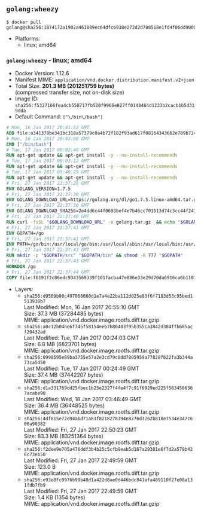 ## `golang:wheezy`

```console
$ docker pull golang@sha256:1874172a1902a461889ec64dfc6938e272d2d788518e1fd4f06dd9000e23cf68
```

-	Platforms:
	-	linux; amd64

### `golang:wheezy` - linux; amd64

-	Docker Version: 1.12.6
-	Manifest MIME: `application/vnd.docker.distribution.manifest.v2+json`
-	Total Size: **201.3 MB (201251759 bytes)**  
	(compressed transfer size, not on-disk size)
-	Image ID: `sha256:f5327166fea4cb558717fb520f9966e827ff0148464d1233b2cacb1b5d319dda`
-	Default Command: `["\/bin\/bash"]`

```dockerfile
# Mon, 16 Jan 2017 20:41:52 GMT
ADD file:a341378be341bc318a57379c0a4b72f182f93ad617f08164343662e789b7244b in / 
# Mon, 16 Jan 2017 20:42:00 GMT
CMD ["/bin/bash"]
# Tue, 17 Jan 2017 00:02:40 GMT
RUN apt-get update && apt-get install -y --no-install-recommends 		ca-certificates 		curl 		wget 	&& rm -rf /var/lib/apt/lists/*
# Tue, 17 Jan 2017 00:03:12 GMT
RUN apt-get update && apt-get install -y --no-install-recommends 		bzr 		git 		mercurial 		openssh-client 		subversion 				procps 	&& rm -rf /var/lib/apt/lists/*
# Tue, 17 Jan 2017 00:40:29 GMT
RUN apt-get update && apt-get install -y --no-install-recommends 		g++ 		gcc 		libc6-dev 		make 		pkg-config 	&& rm -rf /var/lib/apt/lists/*
# Fri, 27 Jan 2017 22:37:29 GMT
ENV GOLANG_VERSION=1.7.5
# Fri, 27 Jan 2017 22:37:30 GMT
ENV GOLANG_DOWNLOAD_URL=https://golang.org/dl/go1.7.5.linux-amd64.tar.gz
# Fri, 27 Jan 2017 22:37:30 GMT
ENV GOLANG_DOWNLOAD_SHA256=2e4dd6c44f0693bef4e7b46cc701513d74c3cc44f2419bf519d7868b12931ac3
# Fri, 27 Jan 2017 22:37:40 GMT
RUN curl -fsSL "$GOLANG_DOWNLOAD_URL" -o golang.tar.gz 	&& echo "$GOLANG_DOWNLOAD_SHA256  golang.tar.gz" | sha256sum -c - 	&& tar -C /usr/local -xzf golang.tar.gz 	&& rm golang.tar.gz
# Fri, 27 Jan 2017 22:37:41 GMT
ENV GOPATH=/go
# Fri, 27 Jan 2017 22:37:41 GMT
ENV PATH=/go/bin:/usr/local/go/bin:/usr/local/sbin:/usr/local/bin:/usr/sbin:/usr/bin:/sbin:/bin
# Fri, 27 Jan 2017 22:37:43 GMT
RUN mkdir -p "$GOPATH/src" "$GOPATH/bin" && chmod -R 777 "$GOPATH"
# Fri, 27 Jan 2017 22:37:43 GMT
WORKDIR /go
# Fri, 27 Jan 2017 22:37:44 GMT
COPY file:f6191f2c86edc9343569339f101facba47e886e33e29d70da6916ca6b1101a53 in /usr/local/bin/ 
```

-	Layers:
	-	`sha256:d9509b80c497066660d1e7a4e22ba112d025e83f6f7183d53c95bed1513938b7`  
		Last Modified: Mon, 16 Jan 2017 20:55:10 GMT  
		Size: 37.3 MB (37284485 bytes)  
		MIME: application/vnd.docker.image.rootfs.diff.tar.gzip
	-	`sha256:a0c12b04be6f745f58154eeb7b80403f95b355ca3842d384ffb685acf20432ad`  
		Last Modified: Tue, 17 Jan 2017 00:24:03 GMT  
		Size: 6.8 MB (6823701 bytes)  
		MIME: application/vnd.docker.image.rootfs.diff.tar.gzip
	-	`sha256:0998595e89ba3755e57a2e3cd79c8dd7805959a77828f622fa3b344a73ca5d50`  
		Last Modified: Tue, 17 Jan 2017 00:24:49 GMT  
		Size: 37.4 MB (37442207 bytes)  
		MIME: application/vnd.docker.image.rootfs.diff.tar.gzip
	-	`sha256:d1a331769dd25fbec1b25e2327f4fe4f7c91f6929ed225f5634566367acabe90`  
		Last Modified: Wed, 18 Jan 2017 03:46:49 GMT  
		Size: 36.4 MB (36448525 bytes)  
		MIME: application/vnd.docker.image.rootfs.diff.tar.gzip
	-	`sha256:4df815e72d94a6d71a83f8218278394e8776d3262b818e7534e347c606a90382`  
		Last Modified: Fri, 27 Jan 2017 22:50:23 GMT  
		Size: 83.3 MB (83251364 bytes)  
		MIME: application/vnd.docker.image.rootfs.diff.tar.gzip
	-	`sha256:f2dee9e705a476ddf3b4b25c5cfb9eab5d167a29301e6f7d2a579b426c73eb50`  
		Last Modified: Fri, 27 Jan 2017 22:49:59 GMT  
		Size: 123.0 B  
		MIME: application/vnd.docker.image.rootfs.diff.tar.gzip
	-	`sha256:e93e8fc0976b99b48d1a422d8ae0d446bdc841afa489110f27e08a131fdb7fb9`  
		Last Modified: Fri, 27 Jan 2017 22:49:59 GMT  
		Size: 1.4 KB (1354 bytes)  
		MIME: application/vnd.docker.image.rootfs.diff.tar.gzip
